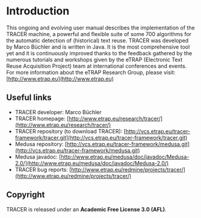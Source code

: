 # Introduction

This ongoing and evolving user manual describes the implementation of the TRACER machine, a powerful and flexible suite of some 700 algorithms for the automatic detection of \(historical\) text reuse. TRACER was developed by Marco Büchler and is written in Java. It is the most comprehensive tool yet and it is continuously improved thanks to the feedback gathered by the numerous tutorials and workshops given by the eTRAP \(Electronic Text Reuse Acquisition Project\) team at international conferences and events. For more information about the eTRAP Research Group, please visit: [http://www.etrap.eu](http://www.etrap.eu)

## Useful links

* TRACER developer: Marco Büchler
* TRACER homepage: [http://www.etrap.eu/research/tracer/](http://www.etrap.eu/research/tracer/)
* TRACER repository \(to download TRACER\): [http://vcs.etrap.eu/tracer-framework/tracer.git](http://vcs.etrap.eu/tracer-framework/tracer.git)
* Medusa repository: [http://vcs.etrap.eu/tracer-framework/medusa.git](http://vcs.etrap.eu/tracer-framework/medusa.git)
* Medusa javadoc: [http://www.etrap.eu/medusa/doc/javadoc/Medusa-2.0/](http://www.etrap.eu/medusa/doc/javadoc/Medusa-2.0/)
* TRACER bug reports: [http://www.etrap.eu/redmine/projects/tracer/](http://www.etrap.eu/redmine/projects/tracer/)

## Copyright

TRACER is released under an **Academic Free License 3.0 \(AFL\)**.


